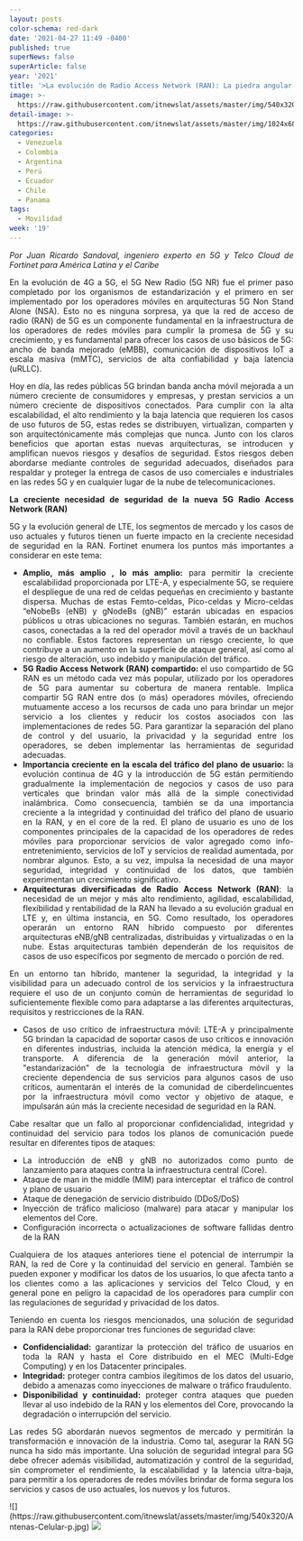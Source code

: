 ```yaml
---
layout: posts
color-schema: red-dark
date: '2021-04-27 11:49 -0400'
published: true
superNews: false
superArticle: false
year: '2021'
title: '>La evolución de Radio Access Network (RAN): La piedra angular del crecimiento'
image: >-
  https://raw.githubusercontent.com/itnewslat/assets/master/img/540x320/Antenas-Celular-p.jpg
detail-image: >-
  https://raw.githubusercontent.com/itnewslat/assets/master/img/1024x680/Antenas-Celular-g.jpg
categories:
  - Venezuela
  - Colombia
  - Argentina
  - Perú
  - Ecuador
  - Chile
  - Panama
tags:
  - Movilidad
week: '19'
---
```

<p style="text-align: justify;"><em>Por Juan Ricardo Sandoval, ingeniero experto en 5G y Telco Cloud de Fortinet para América Latina y el Caribe </em></p>
<p style="text-align: justify;">En la evolución de 4G a 5G, el 5G New Radio (5G NR) fue el primer paso completado por los organismos de estandarización y el primero en ser implementado por los operadores móviles en arquitecturas 5G Non Stand Alone (NSA). Esto no es ninguna sorpresa, ya que la red de acceso de radio (RAN) de 5G es un componente fundamental en la infraestructura de los operadores de redes móviles para cumplir la promesa de 5G y su crecimiento, y es fundamental para ofrecer los casos de uso básicos de 5G: ancho de banda mejorado (eMBB), comunicación de dispositivos IoT a escala masiva (mMTC), servicios de alta confiabilidad y baja latencia (uRLLC).</p>
<p style="text-align: justify;">Hoy en día, las redes públicas 5G brindan banda ancha móvil mejorada a un número creciente de consumidores y empresas, y prestan servicios a un número creciente de dispositivos conectados. Para cumplir con la alta escalabilidad, el alto rendimiento y la baja latencia que requieren los casos de uso futuros de 5G, estas redes se distribuyen, virtualizan, comparten y son arquitectónicamente más complejas que nunca. Junto con los claros beneficios que aportan estas nuevas arquitecturas, se introducen y amplifican nuevos riesgos y desafíos de seguridad. Estos riesgos deben abordarse mediante controles de seguridad adecuados, diseñados para respaldar y proteger la entrega de casos de uso comerciales e industriales en las redes 5G y en cualquier lugar de la nube de telecomunicaciones.</p>
<p style="text-align: justify;"><strong>La creciente necesidad de seguridad de la nueva 5G Radio Access Network (RAN)</strong></p>
<p style="text-align: justify;">5G y la evolución general de LTE, los segmentos de mercado y los casos de uso actuales y futuros tienen un fuerte impacto en la creciente necesidad de seguridad en la RAN. Fortinet enumera los puntos más importantes a considerar en este tema:</p>

<ul style="text-align: justify;">
	<li><strong>Amplio, más amplio , lo más amplio:</strong> para permitir la creciente escalabilidad proporcionada por LTE-A, y especialmente 5G, se requiere el despliegue de una red de celdas pequeñas en crecimiento y bastante dispersa. Muchas de estas Femto-celdas, Pico-celdas y Micro-celdas “eNobeBs (eNB) y gNodeBs (gNB)” estarán ubicadas en espacios públicos u otras ubicaciones no seguras. También estarán, en muchos casos, conectadas a la red del operador móvil a través de un backhaul no confiable. Estos factores representan un riesgo creciente, lo que contribuye a un aumento en la superficie de ataque general, así como al riesgo de alteración, uso indebido y manipulación del tráfico.</li>
	<li><strong>5G Radio Access Network (RAN) compartido: </strong>el uso compartido de 5G RAN es un método cada vez más popular, utilizado por los operadores de 5G para aumentar su cobertura de manera rentable. Implica compartir 5G RAN entre dos (o más) operadores móviles, ofreciendo mutuamente acceso a los recursos de cada uno para brindar un mejor servicio a los clientes y reducir los costos asociados con las implementaciones de redes 5G. Para garantizar la separación del plano de control y del usuario, la privacidad y la seguridad entre los operadores, se deben implementar las herramientas de seguridad adecuadas.</li>
	<li><strong>Importancia creciente en la escala del tráfico del plano de usuario:</strong> la evolución continua de 4G y la introducción de 5G están permitiendo gradualmente la implementación de negocios y casos de uso para verticales que brindan valor más allá de la simple conectividad inalámbrica. Como consecuencia, también se da una importancia creciente a la integridad y continuidad del tráfico del plano de usuario en la RAN, y en el core de la red. El plano de usuario es uno de los componentes principales de la capacidad de los operadores de redes móviles para proporcionar servicios de valor agregado como info-entretenimiento, servicios de IoT y servicios de realidad aumentada, por nombrar algunos. Esto, a su vez, impulsa la necesidad de una mayor seguridad, integridad y continuidad de los datos, que también experimentan un crecimiento significativo.</li>
	<li><strong>Arquitecturas diversificadas de Radio Access Network (RAN)</strong>: la necesidad de un mejor y más alto rendimiento, agilidad, escalabilidad, flexibilidad y rentabilidad de la RAN ha llevado a su evolución gradual en LTE y, en última instancia, en 5G. Como resultado, los operadores operarán un entorno RAN híbrido compuesto por diferentes arquitecturas eNB/gNB centralizadas, distribuidas y virtualizadas o en la nube. Estas arquitecturas también dependerán de los requisitos de casos de uso específicos por segmento de mercado o porción de red.</li>
</ul>
<p style="text-align: justify;">En un entorno tan híbrido, mantener la seguridad, la integridad y la visibilidad para un adecuado control de los servicios y la infraestructura requiere el uso de un conjunto común de herramientas de seguridad lo suficientemente flexible como para adaptarse a las diferentes arquitecturas, requisitos y restricciones de la RAN.</p>

<ul style="list-style-type: disc; text-align: justify;">
	<li>Casos de uso crítico de infraestructura móvil: LTE-A y principalmente 5G brindan la capacidad de soportar casos de uso críticos e innovación en diferentes industrias, incluida la atención médica, la energía y el transporte. A diferencia de la generación móvil anterior, la "estandarización" de la tecnología de infraestructura móvil y la creciente dependencia de sus servicios para algunos casos de uso críticos, aumentarán el interés de la comunidad de ciberdelincuentes por la infraestructura móvil como vector y objetivo de ataque, e impulsarán aún más la creciente necesidad de seguridad en la RAN.</li>
</ul>
<p style="text-align: justify;">Cabe resaltar que un fallo al proporcionar confidencialidad, integridad y continuidad del servicio para todos los planos de comunicación puede resultar en diferentes tipos de ataques:</p>

<ul style="text-align: justify;">
	<li>La introducción de eNB y gNB no autorizados como punto de lanzamiento para ataques contra la infraestructura central (Core).</li>
	<li>Ataque de man in the middle (MIM) para interceptar  el tráfico de control y plano de usuario</li>
	<li>Ataque de denegación de servicio distribuido (DDoS/DoS)</li>
	<li>Inyección de tráfico malicioso (malware) para atacar y manipular los elementos del Core.</li>
	<li>Configuración incorrecta o actualizaciones de software fallidas dentro de la RAN</li>
</ul>
<p style="text-align: justify;">Cualquiera de los ataques anteriores tiene el potencial de interrumpir la RAN, la red de Core y la continuidad del servicio en general. También se pueden exponer y modificar los datos de los usuarios, lo que afecta tanto a los clientes como a las aplicaciones y servicios del Telco Cloud, y en general pone en peligro la capacidad de los operadores para cumplir con las regulaciones de seguridad y privacidad de los datos.</p>
<p style="text-align: justify;">Teniendo en cuenta los riesgos mencionados, una solución de seguridad para la RAN debe proporcionar tres funciones de seguridad clave:</p>

<ul style="text-align: justify;">
	<li><strong>Confidencialidad:</strong> garantizar la protección del tráfico de usuarios en toda la RAN y hasta el Core distribuido en el MEC (Multi-Edge Computing) y en los Datacenter principales.</li>
	<li><strong>Integridad:</strong> proteger contra cambios ilegítimos de los datos del usuario, debido a amenazas como inyecciones de malware o tráfico fraudulento.</li>
	<li><strong>Disponibilidad y continuidad:</strong> proteger contra ataques que pueden llevar al uso indebido de la RAN y los elementos del Core, provocando la degradación o interrupción del servicio.</li>
</ul>
<p style="text-align: justify;">Las redes 5G abordarán nuevos segmentos de mercado y permitirán la transformación e innovación de la industria. Como tal, asegurar la RAN 5G nunca ha sido más importante. Una solución de seguridad integral para 5G debe ofrecer además visibilidad, automatización y control de la seguridad, sin comprometer el rendimiento, la escalabilidad y la latencia ultra-baja, para permitir a los operadores de redes móviles brindar de forma segura los servicios y casos de uso actuales, los nuevos y los futuros.</p>
![](https://raw.githubusercontent.com/itnewslat/assets/master/img/540x320/Antenas-Celular-p.jpg)

<img src="https://tracker.metricool.com/c3po.jpg?hash=56f88a41e39ab42c063cc51676587a04"/>